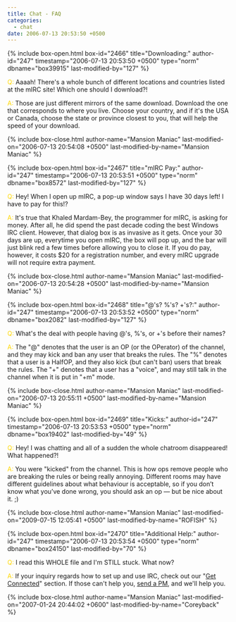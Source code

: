 ```yaml
---
title: Chat - FAQ
categories:
  - chat
date: 2006-07-13 20:53:50 +0500
---
```

{% include box-open.html box-id="2466" title="Downloading:" author-id="247" timestamp="2006-07-13 20:53:50 +0500" type="norm" dbname="box39915" last-modified-by="127" %}
<p>
<font color="gold">Q:</font> Aaaah!  There's a whole bunch of different locations and countries listed at the mIRC site!  Which one should I download?!
</p>

<p>
<font color="gold">A:</font> Those are just different mirrors of the same download.  Download the one that corresponds to where you live.  Choose your country, and if it's the USA or Canada, choose the state or province closest to you, that will help the speed of your download.
</p>
{% include box-close.html author-name="Mansion Maniac" last-modified-on="2006-07-13 20:54:08 +0500" last-modified-by-name="Mansion Maniac" %}

{% include box-open.html box-id="2467" title="mIRC Pay:" author-id="247" timestamp="2006-07-13 20:53:51 +0500" type="norm" dbname="box8572" last-modified-by="127" %}
<p>
<font color="gold">Q:</font> Hey!  When I open up mIRC, a pop-up window says I have 30 days left!  I have to pay for this!?
</p>

<p>
<font color="gold">A:</font> It's true that Khaled Mardam-Bey, the programmer for mIRC, is asking for money.  After all, he did spend the past decade coding the best Windows IRC client.  However, that dialog box is as invasive as it gets.  Once your 30 days are up, everytime you open mIRC, the box will pop up, and the bar will just blink red a few times before allowing you to close it.  If you do pay, however, it costs $20 for a registration number, and every mIRC upgrade will not require extra payment.
</p>
{% include box-close.html author-name="Mansion Maniac" last-modified-on="2006-07-13 20:54:28 +0500" last-modified-by-name="Mansion Maniac" %}

{% include box-open.html box-id="2468" title="@'s?  %'s?  +'s?:" author-id="247" timestamp="2006-07-13 20:53:52 +0500" type="norm" dbname="box2082" last-modified-by="127" %}
<p>
<font color="gold">Q:</font> What's the deal with people having @'s, %'s, or +'s before their names?
</p>

<p>
<font color="gold">A:</font> The "@" denotes that the user is an OP (or the OPerator) of the channel, and they may kick and ban any user that breaks the rules.  The "%" denotes that a user is a HalfOP, and they also kick (but can't ban) users that break the rules.  The "+" denotes that a user has a "voice", and may still talk in the channel when it is put in "+m" mode.
</p>
{% include box-close.html author-name="Mansion Maniac" last-modified-on="2006-07-13 20:55:11 +0500" last-modified-by-name="Mansion Maniac" %}

{% include box-open.html box-id="2469" title="Kicks:" author-id="247" timestamp="2006-07-13 20:53:53 +0500" type="norm" dbname="box19402" last-modified-by="49" %}
<p>
<font color="gold">Q:</font> Hey! I was chatting and all of a sudden the whole chatroom disappeared! What happened?!
</p>

<p>
<font color="gold">A:</font> You were "kicked" from the channel. This is how ops remove people who are breaking the rules or being really annoying. Different rooms may have different guidelines about what behaviour is acceptable, so if you don’t know what you’ve done wrong, you should ask an op — but be nice about it. ;)
</p>
{% include box-close.html author-name="Mansion Maniac" last-modified-on="2009-07-15 12:05:41 +0500" last-modified-by-name="ROFISH" %}

{% include box-open.html box-id="2470" title="Additional Help:" author-id="247" timestamp="2006-07-13 20:53:54 +0500" type="norm" dbname="box24150" last-modified-by="70" %}
<p>
<font color="gold">Q:</font> I read this WHOLE file and I'm STILL stuck.  What now?
</p>

<p>
<font color="gold">A:</font> If your inquiry regards how to set up and use IRC, check out our "<a href="http://starmen.net/chat/getconnected.php">Get Connected</a>" section.  If those can't help you, <a href="http://forum.starmen.net/?t=ppost&toi=70">send a PM</a>, and we'll help you.
</p>
{% include box-close.html author-name="Mansion Maniac" last-modified-on="2007-01-24 20:44:02 +0600" last-modified-by-name="Coreyback" %}

